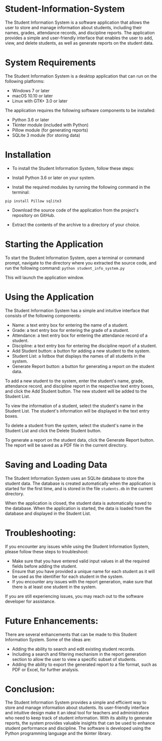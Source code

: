 # Student-Information-System
The Student Information System is a software application that allows the user to store and manage information about students, including their names, grades, attendance records, and discipline reports. The application provides a simple and user-friendly interface that enables the user to add, view, and delete students, as well as generate reports on the student data.

# System Requirements
The Student Information System is a desktop application that can run on the following platforms:

- Windows 7 or later
- macOS 10.10 or later
- Linux with GTK+ 3.0 or later

The application requires the following software components to be installed:

- Python 3.6 or later
- Tkinter module (included with Python)
- Pillow module (for generating reports)
- SQLite 3 module (for storing data)

# Installation
- To install the Student Information System, follow these steps:

- Install Python 3.6 or later on your system.

- Install the required modules by running the following command in the terminal:

``` pip install Pillow sqlite3 ```

- Download the source code of the application from the project's repository on GitHub.

- Extract the contents of the archive to a directory of your choice.

# Starting the Application
To start the Student Information System, open a terminal or command prompt, navigate to the directory where you extracted the source code, and run the following command:
 ``` python student_info_system.py ```
 
 
 This will launch the application window.

# Using the Application
The Student Information System has a simple and intuitive interface that consists of the following components:

- Name: a text entry box for entering the name of a student.
- Grade: a text entry box for entering the grade of a student.
- Attendance: a text entry box for entering the attendance record of a student.
- Discipline: a text entry box for entering the discipline report of a student.
- Add Student button: a button for adding a new student to the system.
- Student List: a listbox that displays the names of all students in the system.
- Generate Report button: a button for generating a report on the student data.

To add a new student to the system, enter the student's name, grade, attendance record, and discipline report in the respective text entry boxes, and click the Add Student button. The new student will be added to the Student List.

To view the information of a student, select the student's name in the Student List. The student's information will be displayed in the text entry boxes.

To delete a student from the system, select the student's name in the Student List and click the Delete Student button.

To generate a report on the student data, click the Generate Report button. The report will be saved as a PDF file in the current directory.

# Saving and Loading Data

The Student Information System uses an SQLite database to store the student data. The database is created automatically when the application is started for the first time, and is stored in the file ```students.db``` in the current directory.

When the application is closed, the student data is automatically saved to the database. When the application is started, the data is loaded from the database and displayed in the Student List.

# Troubleshooting:
If you encounter any issues while using the Student Information System, please follow these steps to troubleshoot:

- Make sure that you have entered valid input values in all the required fields before adding the student.
- Ensure that you have provided a unique name for each student as it will be used as the identifier for each student in the system.
- If you encounter any issues with the report generation, make sure that there is at least one student in the system.

If you are still experiencing issues, you may reach out to the software developer for assistance.

# Future Enhancements:
There are several enhancements that can be made to this Student Information System. Some of the ideas are:

- Adding the ability to search and edit existing student records.
- Including a search and filtering mechanism in the report generation section to allow the user to view a specific subset of students.
- Adding the ability to export the generated report to a file format, such as PDF or Excel, for further analysis.

# Conclusion:
The Student Information System provides a simple and efficient way to store and manage information about students. Its user-friendly interface and intuitive design make it an ideal tool for teachers and administrators who need to keep track of student information. With its ability to generate reports, the system provides valuable insights that can be used to enhance student performance and discipline. The software is developed using the Python programming language and the tkinter library.





 
 
 
 
 
 
 
 
